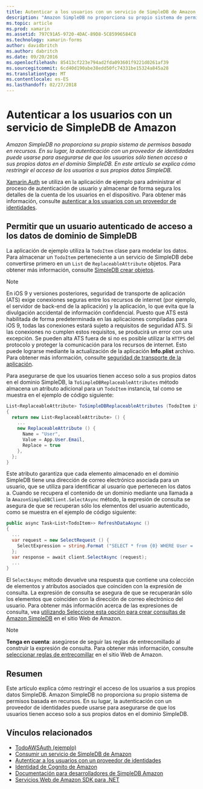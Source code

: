 ```yaml
---
title: Autenticar a los usuarios con un servicio de SimpleDB de Amazon
description: "Amazon SimpleDB no proporciona su propio sistema de permisos basada en recursos. En su lugar, la autenticación con un proveedor de identidades puede usarse para asegurarse de que los usuarios sólo tienen acceso a sus propios datos en el dominio SimpleDB. En este artículo se explica cómo restringir el acceso de los usuarios a sus propios datos SimpleDB."
ms.topic: article
ms.prod: xamarin
ms.assetid: 797C91A5-9720-4DAC-89D8-5C85996584C8
ms.technology: xamarin-forms
author: davidbritch
ms.author: dabritch
ms.date: 09/20/2016
ms.openlocfilehash: 85413cf223e794ad2fda093601f9221d0261af39
ms.sourcegitcommit: 6cd40d190abe38edd50fc74331be15324a845a28
ms.translationtype: MT
ms.contentlocale: es-ES
ms.lasthandoff: 02/27/2018
---
```

# <a name="authenticating-users-with-an-amazon-simpledb-service"></a>Autenticar a los usuarios con un servicio de SimpleDB de Amazon

_Amazon SimpleDB no proporciona su propio sistema de permisos basada en recursos. En su lugar, la autenticación con un proveedor de identidades puede usarse para asegurarse de que los usuarios sólo tienen acceso a sus propios datos en el dominio SimpleDB. En este artículo se explica cómo restringir el acceso de los usuarios a sus propios datos SimpleDB._

[Xamarin.Auth](https://github.com/xamarin/Xamarin.Auth) se utiliza en la aplicación de ejemplo para administrar el proceso de autenticación de usuario y almacenar de forma segura los detalles de la cuenta de los usuarios en el dispositivo. Para obtener más información, consulte [autenticar a los usuarios con un proveedor de identidades](~/xamarin-forms/data-cloud/authentication/oauth.md).

## <a name="allowing-an-authenticated-user-access-to-simpledb-domain-data"></a>Permitir que un usuario autenticado de acceso a los datos de dominio de SimpleDB

La aplicación de ejemplo utiliza la `TodoItem` clase para modelar los datos. Para almacenar un `TodoItem` perteneciente a un servicio de SimpleDB debe convertirse primero en un `List` de `ReplaceableAttribute` objetos. Para obtener más información, consulte [SimpleDB crear objetos](~/xamarin-forms/data-cloud/consuming/aws.md).

> [!NOTE]
> En iOS 9 y versiones posteriores, seguridad de transporte de aplicación (ATS) exige conexiones seguras entre los recursos de internet (por ejemplo, el servidor de back-end de la aplicación) y la aplicación, lo que evita que la divulgación accidental de información confidencial. Puesto que ATS está habilitada de forma predeterminada en las aplicaciones compiladas para iOS 9, todas las conexiones estará sujeto a requisitos de seguridad ATS. Si las conexiones no cumplen estos requisitos, se producirá un error con una excepción.
> Se pueden alta ATS fuera de si no es posible utilizar la `HTTPS` del protocolo y proteger la comunicación para los recursos de internet. Esto puede lograrse mediante la actualización de la aplicación **Info.plist** archivo. Para obtener más información, consulte [seguridad de transporte de la aplicación](~/ios/app-fundamentals/ats.md).

Para asegurarse de que los usuarios tienen acceso solo a sus propios datos en el dominio SimpleDB, la `ToSimpleDBReplaceableAttributes` método almacena un atributo adicional para un `TodoItem` instancia, tal como se muestra en el ejemplo de código siguiente:

```csharp
List<ReplaceableAttribute> ToSimpleDBReplaceableAttributes (TodoItem item)
{
  return new List<ReplaceableAttribute> () {
    ...
    new ReplaceableAttribute () {
      Name = "User",
      Value = App.User.Email,
      Replace = true
    },
  };
}
```

Este atributo garantiza que cada elemento almacenado en el dominio SimpleDB tiene una dirección de correo electrónico asociada para un usuario, que se utiliza para identificar al usuario que pertenecen los datos a. Cuando se recupera el contenido de un dominio mediante una llamada a la `AmazonSimpleDBClient.SelectAsync` método, la expresión de consulta se asegura de que se recuperan sólo los elementos del usuario autenticado, como se muestra en el ejemplo de código siguiente:

```csharp
public async Task<List<TodoItem>> RefreshDataAsync ()
{
  ...
  var request = new SelectRequest () {
    SelectExpression = string.Format ("SELECT * from {0} WHERE User = '{1}'", tableName, App.User.Email)
  };
  var response = await client.SelectAsync (request);
  ...
}
```

El `SelectAsync` método devuelve una respuesta que contiene una colección de elementos y atributos asociados que coinciden con la expresión de consulta. La expresión de consulta se asegura de que se recuperarán sólo los elementos que coinciden con la dirección de correo electrónico del usuario. Para obtener más información acerca de las expresiones de consulta, vea [utilizando Seleccione esta opción para crear consultas de Amazon SimpleDB](http://docs.aws.amazon.com/AmazonSimpleDB/latest/DeveloperGuide/UsingSelect.html) en el sitio Web de Amazon.

> [!NOTE]
> **Tenga en cuenta**: asegúrese de seguir las reglas de entrecomillado al construir la expresión de consulta. Para obtener más información, consulte [seleccionar reglas de entrecomillar](http://docs.aws.amazon.com/AmazonSimpleDB/latest/DeveloperGuide/QuotingRulesSelect.html) en el sitio Web de Amazon.

## <a name="summary"></a>Resumen

Este artículo explica cómo restringir el acceso de los usuarios a sus propios datos SimpleDB. Amazon SimpleDB no proporciona su propio sistema de permisos basada en recursos. En su lugar, la autenticación con un proveedor de identidades puede usarse para asegurarse de que los usuarios tienen acceso solo a sus propios datos en el dominio SimpleDB.


## <a name="related-links"></a>Vínculos relacionados

- [TodoAWSAuth (ejemplo)](https://developer.xamarin.com/samples/xamarin-forms/WebServices/TodoAWSAuth/)
- [Consumir un servicio de SimpleDB de Amazon](~/xamarin-forms/data-cloud/consuming/aws.md)
- [Autenticar a los usuarios con un proveedor de identidades](~/xamarin-forms/data-cloud/authentication/oauth.md)
- [Identidad de Cognito de Amazon](http://docs.aws.amazon.com/cognito/devguide/identity/)
- [Documentación para desarrolladores de SimpleDB Amazon](http://docs.aws.amazon.com/AmazonSimpleDB/latest/DeveloperGuide/Welcome.html)
- [Servicios Web de Amazon SDK para .NET](https://www.nuget.org/packages?q=Tags%3A%22aws-sdk-v3%22)
